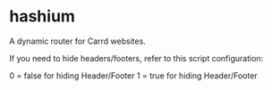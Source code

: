 # hashium
A dynamic router for Carrd websites.

If you need to hide headers/footers, refer to this script configuration:

<script id="hfHidden" type="application/json" async>
{
  "page": { "hideHeader": 0, "hideFooter": 0},
  "page2": { "hideHeader": 0, "hideFooter": 0}
  "page3": { "hideHeader": 0, "hideFooter": 0}
}
</script>

0 = false for hiding Header/Footer
1 = true for hiding Header/Footer
